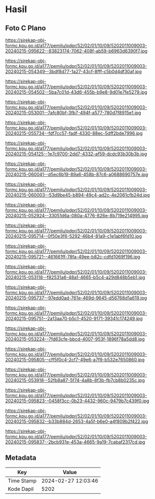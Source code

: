 # Hasil

## Foto C Plano

https://sirekap-obj-formc.kpu.go.id/a177/pemilu/pdpr/52/02/01/10/09/5202011009003-20240215-095622--83823174-7062-408f-ab59-b6963d6390f7.jpg

https://sirekap-obj-formc.kpu.go.id/a177/pemilu/pdpr/52/02/01/10/09/5202011009003-20240215-054349--3bdf8d77-1a27-43cf-8fff-c5b0d4df30af.jpg

https://sirekap-obj-formc.kpu.go.id/a177/pemilu/pdpr/52/02/01/10/09/5202011009003-20240215-054502--5ba7c01d-43d6-455b-b9e8-9d01e7fe5279.jpg

https://sirekap-obj-formc.kpu.go.id/a177/pemilu/pdpr/52/02/01/10/09/5202011009003-20240215-053001--7afc80bf-3fb7-494f-a577-780d7f8915e1.jpg

https://sirekap-obj-formc.kpu.go.id/a177/pemilu/pdpr/52/02/01/10/09/5202011009003-20240215-055734--fdf7cc57-fadf-4330-88ec-5dff2bde7996.jpg

https://sirekap-obj-formc.kpu.go.id/a177/pemilu/pdpr/52/02/01/10/09/5202011009003-20240215-054125--1e7c9700-2dd7-4332-af59-dcdc93b30b3b.jpg

https://sirekap-obj-formc.kpu.go.id/a177/pemilu/pdpr/52/02/01/10/09/5202011009003-20240215-060041--d5ec6b19-89a6-458b-87c6-a0688690757e.jpg

https://sirekap-obj-formc.kpu.go.id/a177/pemilu/pdpr/52/02/01/10/09/5202011009003-20240215-060003--53d9be45-b894-49c4-ad2c-4e2061cfb24d.jpg

https://sirekap-obj-formc.kpu.go.id/a177/pemilu/pdpr/52/02/01/10/09/5202011009003-20240215-052924--33051d6a-080a-4776-826e-8b719e214995.jpg

https://sirekap-obj-formc.kpu.go.id/a177/pemilu/pdpr/52/02/01/10/09/5202011009003-20240215-095714--0f50e3f6-5292-46b4-81a9-c1e1abf6fd10.jpg

https://sirekap-obj-formc.kpu.go.id/a177/pemilu/pdpr/52/02/01/10/09/5202011009003-20240215-095721--461661ff-78fa-49ee-b82c-cdfd1069f196.jpg

https://sirekap-obj-formc.kpu.go.id/a177/pemilu/pdpr/52/02/01/10/09/5202011009003-20240215-053118--f82531a6-48a1-4665-b5c4-a29d848b5eb1.jpg

https://sirekap-obj-formc.kpu.go.id/a177/pemilu/pdpr/52/02/01/10/09/5202011009003-20240215-095737--97edd0ad-761e-469d-9645-d56768d1a619.jpg

https://sirekap-obj-formc.kpu.go.id/a177/pemilu/pdpr/52/02/01/10/09/5202011009003-20240215-095751--2a13aa70-b5c1-4520-9171-39341c174249.jpg

https://sirekap-obj-formc.kpu.go.id/a177/pemilu/pdpr/52/02/01/10/09/5202011009003-20240215-053224--7fd63cfe-bbcd-4007-953f-1896f78a5dd8.jpg

https://sirekap-obj-formc.kpu.go.id/a177/pemilu/pdpr/52/02/01/10/09/5202011009003-20240215-095805--cff5f0c4-2cf7-49e6-a7f9-b532e7650860.jpg

https://sirekap-obj-formc.kpu.go.id/a177/pemilu/pdpr/52/02/01/10/09/5202011009003-20240215-053918--52fb8a87-5f74-4a8b-8f3b-fb7cb8b0235c.jpg

https://sirekap-obj-formc.kpu.go.id/a177/pemilu/pdpr/52/02/01/10/09/5202011009003-20240215-095823--0458f3cc-0b23-4432-960c-9479b7c439f0.jpg

https://sirekap-obj-formc.kpu.go.id/a177/pemilu/pdpr/52/02/01/10/09/5202011009003-20240215-095832--b33b884d-2653-4a5f-b6e0-a4f809b2f422.jpg

https://sirekap-obj-formc.kpu.go.id/a177/pemilu/pdpr/52/02/01/10/09/5202011009003-20240215-095837--2bcb931e-453a-4665-9a19-7cabaf2317cd.jpg


## Metadata

| Key        | Value               |
| ---------- | ------------------- |
| Time Stamp | 2024-02-27 12:03:46 |
| Kode Dapil | 5202                |



